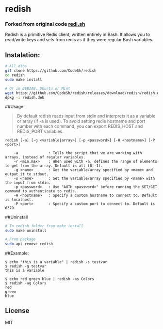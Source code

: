 # redish


### Forked from original code [redi.sh](https://github.com/crypt1d/redi.sh)

Redish is a primitive Redis client, written entirely in Bash. It allows you to read/write keys and sets from redis as if they were regular Bash variables.


## Instalation:
```bash
# All dibs
git clone https://github.com/CodeSh/redish
cd redish
sudo make install

# Or in DEBIAN, Ubuntu or Mint
wget https://github.com/CodeSh/redish/releases/download/redish/redish.deb
dpkg -i redish.deb
```
	


##Usage:

>By default redish reads input from stdin and interprets it as a variable or array (if -a is used).
>To avoid setting redis hostname and port number with each command, you can export REDIS_HOST and REDIS_PORT variables.

```
redish [-a] [-g <variable|array>] [-p <password>] [-H <hostname>] [-P <port>]

	-a              : Tells the script that we are working with arrays, instead of regular variables.
	-r <min,max>	: When used with -a, defines the range of elements to get from the array. Default is all (0,-1).
	-g <name>       : Get the variable/array specified by <name> and output it to stdout.
	-s <name>		: Set the variable/array specified by <name> with the input from stdin.
	-p <password>   : Use "AUTH <password>" before running the SET/GET command to authenticate to redis.
	-H <hostname>   : Specify a custom hostname to connect to. Default is localhost.
	-P <port>       : Specify a custom port to connect to. Default is 6379.
```

##Uninstall
```bash
# In redish folder from make install
sudo make uninstall

# From package
sudo apt remove redish
```

##Example:

```shell
$ echo "this is a variable" | redish -s testvar
$ redish -g testvar
this is a variable
```

```shell
$ echo red green blue | redish -as Colors
$ redish -ag Colors
red
green
blue
```

License
----

MIT
